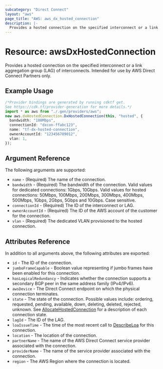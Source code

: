 ```yaml
---
subcategory: "Direct Connect"
layout: "aws"
page_title: "AWS: aws_dx_hosted_connection"
description: |-
  Provides a hosted connection on the specified interconnect or a link aggregation group (LAG) of interconnects. Intended for use by AWS Direct Connect Partners only.
---
```


# Resource: awsDxHostedConnection

Provides a hosted connection on the specified interconnect or a link aggregation group (LAG) of interconnects. Intended for use by AWS Direct Connect Partners only.

## Example Usage

```typescript
/*Provider bindings are generated by running cdktf get.
See https://cdk.tf/provider-generation for more details.*/
import * as aws from "./.gen/providers/aws";
new aws.dxHostedConnection.DxHostedConnection(this, "hosted", {
  bandwidth: "100Mbps",
  connectionId: "dxcon-ffabc123",
  name: "tf-dx-hosted-connection",
  ownerAccountId: "123456789012",
  vlan: 1,
});

```

## Argument Reference

The following arguments are supported:

* `name` - (Required) The name of the connection.
* `bandwidth` - (Required) The bandwidth of the connection. Valid values for dedicated connections: 1Gbps, 10Gbps. Valid values for hosted connections: 50Mbps, 100Mbps, 200Mbps, 300Mbps, 400Mbps, 500Mbps, 1Gbps, 2Gbps, 5Gbps and 10Gbps. Case sensitive.
* `connectionId` - (Required) The ID of the interconnect or LAG.
* `ownerAccountId` - (Required) The ID of the AWS account of the customer for the connection.
* `vlan` - (Required) The dedicated VLAN provisioned to the hosted connection.

## Attributes Reference

In addition to all arguments above, the following attributes are exported:

* `id` - The ID of the connection.
* `jumboFrameCapable` - Boolean value representing if jumbo frames have been enabled for this connection.
* `hasLogicalRedundancy` - Indicates whether the connection supports a secondary BGP peer in the same address family (IPv4/IPv6).
* `awsDevice` - The Direct Connect endpoint on which the physical connection terminates.
* `state` - The state of the connection. Possible values include: ordering, requested, pending, available, down, deleting, deleted, rejected, unknown. See [AllocateHostedConnection](https://docs.aws.amazon.com/directconnect/latest/APIReference/API_AllocateHostedConnection.html) for a description of each connection state.
* `lagId` - The ID of the LAG.
* `loaIssueTime` - The time of the most recent call to [DescribeLoa](https://docs.aws.amazon.com/directconnect/latest/APIReference/API_DescribeLoa.html) for this connection.
* `location` - The location of the connection.
* `partnerName` - The name of the AWS Direct Connect service provider associated with the connection.
* `providerName` - The name of the service provider associated with the connection.
* `region` - The AWS Region where the connection is located.
